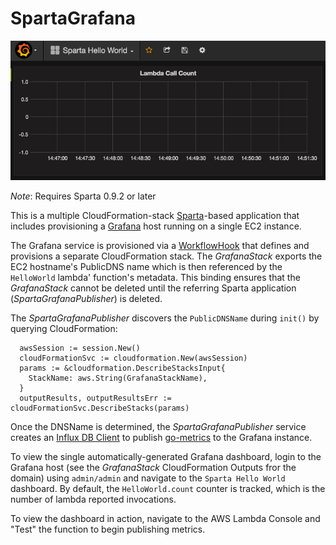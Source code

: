 # SpartaGrafana

![Grafana Log](/resources/GrafanaMetrics.gif?raw=true "Grafana Metrics")

*Note*: Requires Sparta 0.9.2 or later

This is a multiple CloudFormation-stack [Sparta](http://gosparta.io)-based application that includes provisioning a [Grafana](http://grafana.org) host running on a single EC2 instance.

The Grafana service is provisioned via a [WorkflowHook](https://godoc.org/github.com/mweagle/Sparta#WorkflowHooks) that defines and provisions a separate CloudFormation stack. The *GrafanaStack* exports the EC2 hostname's PublicDNS name which is then referenced by the `HelloWorld` lambda' function's metadata. This binding ensures that the *GrafanaStack* cannot be deleted until the referring Sparta application (*SpartaGrafanaPublisher*) is deleted.

The *SpartaGrafanaPublisher* discovers the `PublicDNSName` during `init()` by querying CloudFormation:

```golang
  awsSession := session.New()
  cloudFormationSvc := cloudformation.New(awsSession)
  params := &cloudformation.DescribeStacksInput{
    StackName: aws.String(GrafanaStackName),
  }
  outputResults, outputResultsErr := cloudFormationSvc.DescribeStacks(params)
```

Once the DNSName is determined, the *SpartaGrafanaPublisher* service creates an [Influx DB Client](github.com/vrischmann/go-metrics-influxdb) to publish [go-metrics](github.com/rcrowley/go-metrics) to the Grafana instance.

To view the single automatically-generated Grafana dashboard, login to the Grafana host (see the *GrafanaStack* CloudFormation Outputs fror the domain) using `admin/admin` and navigate to the `Sparta Hello World` dashboard. By default, the `HelloWorld.count` counter is tracked, which is the number of lambda reported invocations.

To view the dashboard in action, navigate to the AWS Lambda Console and "Test" the function to begin publishing metrics.